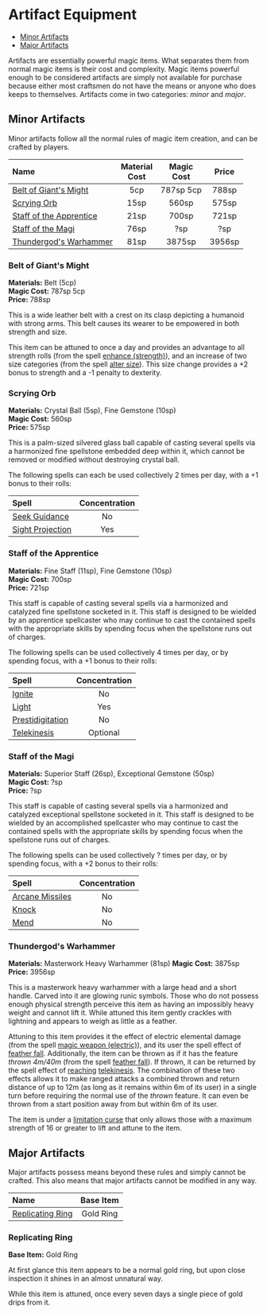 # Artifact Equipment

* [Minor Artifacts](#minor-artifacts)
* [Major Artifacts](#major-artifacts)

Artifacts are essentially powerful magic items. What separates them from normal magic items is their cost and complexity. Magic items powerful enough to be considered artifacts are simply not available for purchase because either most craftsmen do not have the means or anyone who does keeps to themselves. Artifacts come in two categories: *minor* and *major*.

## Minor Artifacts

Minor artifacts follow all the normal rules of magic item creation, and can be crafted by players.

| Name | Material<br/>Cost | Magic<br/>Cost | Price |
|:-|:-:|:-:|:-:|
| [Belt of Giant's Might](#belt-of-giants-might) | 5cp | 787sp 5cp | 788sp |
| [Scrying Orb](#scrying-orb) | 15sp | 560sp | 575sp |
| [Staff of the Apprentice](#staff-of-the-apprentice) | 21sp | 700sp | 721sp |
| [Staff of the Magi](#staff-of-the-magi) | 76sp | ?sp | ?sp |
| [Thundergod's Warhammer](#thungergods-warhammer) | 81sp | 3875sp | 3956sp |

### Belt of Giant's Might

**Materials:** Belt (5cp)  
**Magic Cost:** 787sp 5cp  
**Price:** 788sp

This is a wide leather belt with a crest on its clasp depicting a humanoid with strong arms. This belt causes its wearer to be empowered in both strength and size. 

This item can be attuned to once a day and provides an advantage to all strength rolls (from the spell [enhance (strength)](/Fantasy/Spells.md#enhance)), and an increase of two size categories (from the spell [alter size](/Fantasy/Spells.md#alter-size)). This size change provides a +2 bonus to strength and a -1 penalty to dexterity.

### Scrying Orb

**Materials:** Crystal Ball (5sp), Fine Gemstone (10sp)  
**Magic Cost:** 560sp  
**Price:** 575sp

This is a palm-sized silvered glass ball capable of casting several spells via a harmonized fine spellstone embedded deep within it, which cannot be removed or modified without destroying crystal ball.

The following spells can each be used collectively 2 times per day, with a +1 bonus to their rolls:

| Spell | Concentration |
|:-|:-:|
| [Seek Guidance](/Fantasy/Spells.md#seek-guidance) | No |
| [Sight Projection](/Fantasy/Spells.md#sight-projection) | Yes |

### Staff of the Apprentice

**Materials:** Fine Staff (11sp), Fine Gemstone (10sp)  
**Magic Cost:** 700sp  
**Price:** 721sp

This staff is capable of casting several spells via a harmonized and catalyzed fine spellstone socketed in it. This staff is designed to be wielded by an apprentice spellcaster who may continue to cast the contained spells with the appropriate skills by spending focus when the spellstone runs out of charges.

The following spells can be used collectively 4 times per day, or by spending focus, with a +1 bonus to their rolls:

| Spell | Concentration |
|:-|:-:|
| [Ignite](/Fantasy/Spells.md#ignite) | No |
| [Light](/Fantasy/Spells.md#light) | Yes |
| [Prestidigitation](/Fantasy/Spells.md#prestidigitation) | No |
| [Telekinesis](/Fantasy/Spells.md#telekinesis) | Optional |

### Staff of the Magi

**Materials:** Superior Staff (26sp), Exceptional Gemstone (50sp)  
**Magic Cost:** ?sp  
**Price:** ?sp

This staff is capable of casting several spells via a harmonized and catalyzed exceptional spellstone socketed in it. This staff is designed to be wielded by an accomplished spellcaster who may continue to cast the contained spells with the appropriate skills by spending focus when the spellstone runs out of charges.

The following spells can be used collectively ? times per day, or by spending focus, with a +2 bonus to their rolls:

| Spell | Concentration |
|:-|:-:|
| [Arcane Missiles](/Fantasy/Spells.md#arcane-missiles) | No |
| [Knock](/Fantasy/Spells.md#knock) | No |
| [Mend](/Fantasy/Spells.md#mend) | No |

### Thundergod's Warhammer

**Materials:** Masterwork Heavy Warhammer (81sp)
**Magic Cost:** 3875sp  
**Price:** 3956sp

This is a masterwork heavy warhammer with a large head and a short handle. Carved into it are glowing runic symbols. Those who do not possess enough physical strength perceive this item as having an impossibly heavy weight and cannot lift it. While attuned this item gently crackles with lightning and appears to weigh as little as a feather.

Attuning to this item provides it the effect of electric elemental damage (from the spell [magic weapon (electric)](/Fantasy/Spells.md#magic-weapon)), and its user the spell effect of [feather fall](/Fantasy/Spells.md#feather-fall). Additionally, the item can be thrown as if it has the feature *thrown 4m/40m* (from the spell [feather fall](/Fantasy/Spells.md#feather-fall)). If thrown, it can be returned by the spell effect of [reaching](/Fantasy/Talents.md#metamagic) [telekinesis](/Fantasy/Spells.md#telekinesis). The combination of these two effects allows it to make ranged attacks a combined thrown and return distance of up to 12m (as long as it remains within 6m of its user) in a single turn before requiring the normal use of the *thrown* feature. It can even be thrown from a start position away from but within 6m of its user.

The item is under a [limitation curse](/Fantasy/ItemCrafting.md#curses) that only allows those with a maximum strength of 16 or greater to lift and attune to the item.

## Major Artifacts

Major artifacts possess means beyond these rules and simply cannot be crafted. This also means that major artifacts cannot be modified in any way.

| Name | Base Item |
|:-|:-:|
| [Replicating Ring](#replicating-ring) | Gold Ring |

### Replicating Ring

**Base Item:** Gold Ring

At first glance this item appears to be a normal gold ring, but upon close inspection it shines in an almost unnatural way.

While this item is attuned, once every seven days a single piece of gold drips from it.
